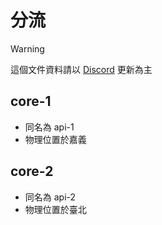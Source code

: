 # 分流

> [!WARNING]
> 這個文件資料請以 [Discord](https://discord.gg/DDJvnb7U4G) 更新為主

## core-1

- 同名為 api-1
- 物理位置於嘉義

## core-2

- 同名為 api-2
- 物理位置於臺北
